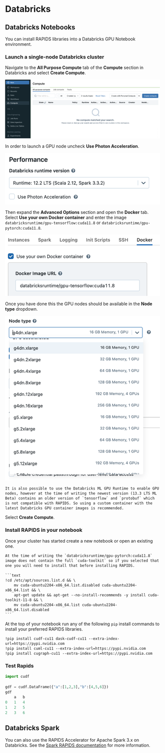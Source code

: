 # Databricks

## Databricks Notebooks

You can install RAPIDS libraries into a Databricks GPU Notebook environment.

### Launch a single-node Databricks cluster

Navigate to the **All Purpose Compute** tab of the **Compute** section in Databricks and select **Create Compute**.

![Screenshot of the Databricks compute page](../images/databricks-create-compute.png)

In order to launch a GPU node uncheck **Use Photon Acceleration**.

![Screenshot of Use Photon Acceleration unchecked](../images/databricks-deselect-photon.png)

Then expand the **Advanced Options** section and open the **Docker** tab. Select **Use your own Docker container** and enter the image `databricksruntime/gpu-tensorflow:cuda11.8` or `databricksruntime/gpu-pytorch:cuda11.8`.

![Screenshot of setting the custom container](../images/databricks-custom-container.png)

Once you have done this the GPU nodes should be available in the **Node type** dropdown.

![Screenshot of selecting a g4dn.xlarge node type](../images/databricks-choose-gpu-node.png)

```{warning}
It is also possible to use the Databricks ML GPU Runtime to enable GPU nodes, however at the time of writing the newest version (13.3 LTS ML Beta) contains an older version of `tensorflow` and `protobuf` which is not compatible with RAPIDS. So using a custom container with the latest Databricks GPU container images is recommended.
```

Select **Create Compute**.

### Install RAPIDS in your notebook

Once your cluster has started create a new notebook or open an existing one.

````{warning}
At the time of writing the `databricksruntime/gpu-pytorch:cuda11.8` image does not contain the full `cuda-toolkit` so if you selected that one you will need to install that before installing RAPIDS.

```text
!cd /etc/apt/sources.list.d && \
    mv cuda-ubuntu2204-x86_64.list.disabled cuda-ubuntu2204-x86_64.list && \
    apt-get update && apt-get --no-install-recommends -y install cuda-toolkit-11-8 && \
    mv cuda-ubuntu2204-x86_64.list cuda-ubuntu2204-x86_64.list.disabled
```

````

At the top of your notebook run any of the following `pip` install commands to install your preferred RAPIDS libraries.

```text
!pip install cudf-cu11 dask-cudf-cu11 --extra-index-url=https://pypi.nvidia.com
!pip install cuml-cu11 --extra-index-url=https://pypi.nvidia.com
!pip install cugraph-cu11 --extra-index-url=https://pypi.nvidia.com
```

### Test Rapids

```python
import cudf

gdf = cudf.DataFrame({"a":[1,2,3],"b":[4,5,6]})
gdf
    a   b
0   1   4
1   2   5
2   3   6

```

## Databricks Spark

You can also use the RAPIDS Accelerator for Apache Spark 3.x on Databricks. See the [Spark RAPIDS documentation](https://nvidia.github.io/spark-rapids/docs/get-started/getting-started-databricks.html) for more information.
